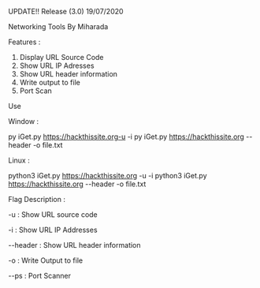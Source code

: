 UPDATE!!
Release (3.0) 19/07/2020

Networking Tools By Miharada

Features :
1. Display URL Source Code
2. Show URL IP Adresses
3. Show URL header information
4. Write output to file
5. Port Scan

Use

Window :

py iGet.py https://hackthissite.org-u -i
py iGet.py https://hackthissite.org --header -o file.txt

Linux :

python3 iGet.py https://hackthissite.org -u  -i
python3 iGet.py https://hackthissite.org --header -o file.txt

Flag Description :

-u : Show URL source code 

-i : Show URL IP Addresses

--header : Show URL header information

-o <filename> : Write Output to file

--ps : Port Scanner
